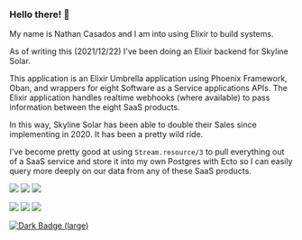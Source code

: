 ### Hello there! 👋

My name is Nathan Casados and I am into using Elixir to build systems.

As of writing this (2021/12/22) I've been doing an Elixir backend for Skyline Solar.

This application is an Elixir Umbrella application using Phoenix Framework, Oban, and wrappers for eight Software as a Service applications APIs. The Elixir application handles realtime webhooks (where available) to pass information between the eight SaaS products.

In this way, Skyline Solar has been able to double their Sales since implementing in 2020. It has been a pretty wild ride.

I've become pretty good at using `Stream.resource/3` to pull everything out of a SaaS service and store it into my own Postgres with Ecto so I can easily query more deeply on our data from any of these SaaS products.

<img id="elixir" src="https://img.shields.io/badge/Elixir-4B275F?style=for-the-badge&logo=elixir&logoColor=white"> <img id="tailwindcss" src="https://img.shields.io/badge/Tailwind_CSS-38B2AC?style=for-the-badge&logo=tailwind-css&logoColor=white"> <img id="postgresql" src="https://img.shields.io/badge/PostgreSQL-316192?style=for-the-badge&logo=postgresql&logoColor=white">

<img id="gimp" src="https://img.shields.io/badge/gimp-5C5543?style=for-the-badge&logo=gimp&logoColor=white"> <img id="python" src="https://img.shields.io/badge/Python-3776AB?style=for-the-badge&logo=python&logoColor=white"> <img id="npm" src="https://img.shields.io/badge/npm-CB3837?style=for-the-badge&logo=npm&logoColor=white">

<a href="https://www.codewars.com/users/marth141"><img alt="Dark Badge (large)" class="hidden dark:block" src="https://www.codewars.com/users/marth141/badges/small"></a>
